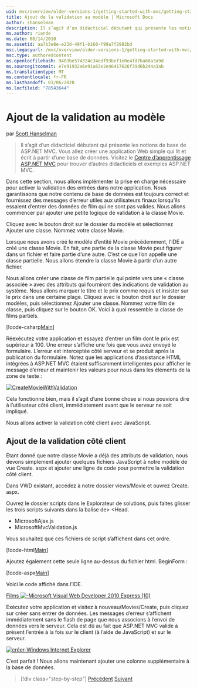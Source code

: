 ```yaml
---
uid: mvc/overview/older-versions-1/getting-started-with-mvc/getting-started-with-mvc-part7
title: Ajout de la validation au modèle | Microsoft Docs
author: shanselman
description: Il s’agit d’un didacticiel débutant qui présente les notions de base de ASP.NET MVC. Créer une application Web simple qui lit et écrit à partir d’une base de données.
ms.author: riande
ms.date: 08/14/2010
ms.assetid: aa7b3e8e-e23d-49f1-b160-f99a7f2982bd
msc.legacyurl: /mvc/overview/older-versions-1/getting-started-with-mvc/getting-started-with-mvc-part7
msc.type: authoredcontent
ms.openlocfilehash: 9403be574324c34edf93bef1e0e4fd7ba68a3a9d
ms.sourcegitcommit: e7e91932a6e91a63e2e46417626f39d6b244a3ab
ms.translationtype: MT
ms.contentlocale: fr-FR
ms.lasthandoff: 03/06/2020
ms.locfileid: "78543644"
---
```

# <a name="adding-validation-to-the-model"></a>Ajout de la validation au modèle

par [Scott Hanselman](https://github.com/shanselman)

> Il s’agit d’un didacticiel débutant qui présente les notions de base de ASP.NET MVC. Vous allez créer une application Web simple qui lit et écrit à partir d’une base de données. Visitez le [Centre d’apprentissage ASP.NET MVC](../../../index.md) pour trouver d’autres didacticiels et exemples ASP.NET MVC.

Dans cette section, nous allons implémenter la prise en charge nécessaire pour activer la validation des entrées dans notre application. Nous garantissons que notre contenu de base de données est toujours correct et fournissez des messages d’erreur utiles aux utilisateurs finaux lorsqu’ils essaient d’entrer des données de film qui ne sont pas valides. Nous allons commencer par ajouter une petite logique de validation à la classe Movie.

Cliquez avec le bouton droit sur le dossier du modèle et sélectionnez Ajouter une classe. Nommez votre classe Movie.

Lorsque nous avons créé le modèle d’entité Movie précédemment, l’IDE a créé une classe Movie. En fait, une partie de la classe Movie peut figurer dans un fichier et faire partie d’une autre. C’est ce que l’on appelle une classe partielle. Nous allons étendre la classe Movie à partir d’un autre fichier.

Nous allons créer une classe de film partielle qui pointe vers une « classe associée » avec des attributs qui fourniront des indications de validation au système. Nous allons marquer le titre et le prix comme requis et insister sur le prix dans une certaine plage. Cliquez avec le bouton droit sur le dossier modèles, puis sélectionnez Ajouter une classe. Nommez votre film de classe, puis cliquez sur le bouton OK. Voici à quoi ressemble la classe de films partiels.

[!code-csharp[Main](getting-started-with-mvc-part7/samples/sample1.cs)]

Réexécutez votre application et essayez d’entrer un film dont le prix est supérieur à 100. Une erreur s’affiche une fois que vous avez envoyé le formulaire. L’erreur est interceptée côté serveur et se produit après la publication du formulaire. Notez que les applications d’assistance HTML intégrées à ASP.NET MVC étaient suffisamment intelligentes pour afficher le message d’erreur et maintenir les valeurs pour nous dans les éléments de la zone de texte :

[![CreateMovieWithValidation](getting-started-with-mvc-part7/_static/image2.png)](getting-started-with-mvc-part7/_static/image1.png)

Cela fonctionne bien, mais il s’agit d’une bonne chose si nous pouvions dire à l’utilisateur côté client, immédiatement avant que le serveur ne soit impliqué.

Nous allons activer la validation côté client avec JavaScript.

## <a name="adding-client-side-validation"></a>Ajout de la validation côté client

Étant donné que notre classe Movie a déjà des attributs de validation, nous devons simplement ajouter quelques fichiers JavaScript à notre modèle de vue Create. aspx et ajouter une ligne de code pour permettre la validation côté client.

Dans VWD existant, accédez à notre dossier views/Movie et ouvrez Create. aspx.

Ouvrez le dossier scripts dans le Explorateur de solutions, puis faites glisser les trois scripts suivants dans la balise de&gt; &lt;Head.

- MicrosoftAjax.js
- MicrosoftMvcValidation.js

Vous souhaitez que ces fichiers de script s’affichent dans cet ordre.

[!code-html[Main](getting-started-with-mvc-part7/samples/sample2.html)]

Ajoutez également cette seule ligne au-dessus du fichier html. BeginForm :

[!code-aspx[Main](getting-started-with-mvc-part7/samples/sample3.aspx)]

Voici le code affiché dans l’IDE.

[Films ![-Microsoft Visual Web Developer 2010 Express (10)](getting-started-with-mvc-part7/_static/image4.png)](getting-started-with-mvc-part7/_static/image3.png)

Exécutez votre application et visitez à nouveau/Movies/Create, puis cliquez sur créer sans entrer de données. Les messages d’erreur s’affichent immédiatement sans le flash de page que nous associons à l’envoi de données vers le serveur. Cela est dû au fait que ASP.NET MVC valide à présent l’entrée à la fois sur le client (à l’aide de JavaScript) et sur le serveur.

[![créer-Windows Internet Explorer](getting-started-with-mvc-part7/_static/image6.png)](getting-started-with-mvc-part7/_static/image5.png)

C’est parfait ! Nous allons maintenant ajouter une colonne supplémentaire à la base de données.

> [!div class="step-by-step"]
> [Précédent](getting-started-with-mvc-part6.md)
> [Suivant](getting-started-with-mvc-part8.md)
